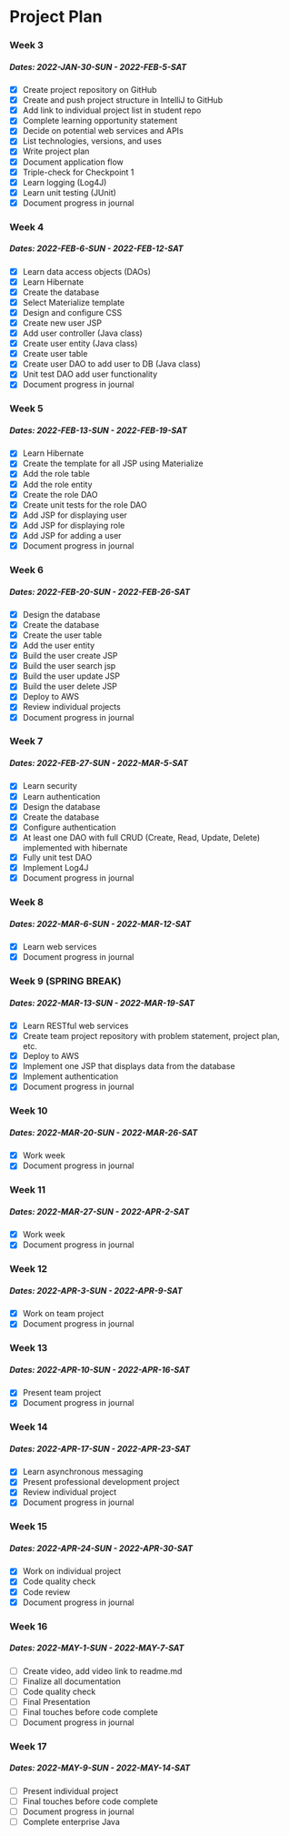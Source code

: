 # Project Plan

### Week 3
##### Dates: 2022-JAN-30-SUN - 2022-FEB-5-SAT
- [X] Create project repository on GitHub
- [X] Create and push project structure in IntelliJ to GitHub
- [X] Add link to individual project list in student repo
- [X] Complete learning opportunity statement
- [X] Decide on potential web services and APIs
- [X] List technologies, versions, and uses
- [X] Write project plan
- [X] Document application flow
- [X] Triple-check for Checkpoint 1
- [X] Learn logging (Log4J)
- [X] Learn unit testing (JUnit)
- [X] Document progress in journal

### Week 4
##### Dates: 2022-FEB-6-SUN - 2022-FEB-12-SAT
- [X] Learn data access objects (DAOs)
- [X] Learn Hibernate
- [X] Create the database
- [X] Select Materialize template
- [X] Design and configure CSS
- [X] Create new user JSP
- [X] Add user controller (Java class)
- [X] Create user entity (Java class)
- [X] Create user table
- [X] Create user DAO to add user to DB (Java class)
- [X] Unit test DAO add user functionality
- [X] Document progress in journal

### Week 5
##### Dates: 2022-FEB-13-SUN - 2022-FEB-19-SAT
- [X] Learn Hibernate
- [X] Create the template for all JSP using Materialize
- [X] Add the role table
- [X] Add the role entity
- [X] Create the role DAO
- [X] Create unit tests for the role DAO
- [X] Add JSP for displaying user
- [X] Add JSP for displaying role
- [X] Add JSP for adding a user
- [X] Document progress in journal

### Week 6
##### Dates: 2022-FEB-20-SUN - 2022-FEB-26-SAT
- [X] Design the database
- [X] Create the database
- [X] Create the user table
- [X] Add the user entity
- [X] Build the user create JSP
- [X] Build the user search jsp
- [X] Build the user update JSP
- [X] Build the user delete JSP
- [X] Deploy to AWS
- [X] Review individual projects
- [X] Document progress in journal

### Week 7
##### Dates: 2022-FEB-27-SUN - 2022-MAR-5-SAT
- [X] Learn security
- [X] Learn authentication
- [X] Design the database
- [X] Create the database
- [X] Configure authentication
- [X] At least one DAO with full CRUD (Create, Read, Update, Delete) 
  implemented with hibernate
- [X] Fully unit test DAO
- [X] Implement Log4J
- [X] Document progress in journal

### Week 8
##### Dates: 2022-MAR-6-SUN - 2022-MAR-12-SAT
- [X] Learn web services
- [X] Document progress in journal

### Week 9 (SPRING BREAK)
##### Dates: 2022-MAR-13-SUN - 2022-MAR-19-SAT
- [X] Learn RESTful web services
- [X] Create team project repository with problem statement, project 
  plan, etc.
- [X] Deploy to AWS
- [X] Implement one JSP that displays data from the database
- [X] Implement authentication
- [X] Document progress in journal

### Week 10
##### Dates: 2022-MAR-20-SUN - 2022-MAR-26-SAT
- [X] Work week
- [X] Document progress in journal

### Week 11
##### Dates: 2022-MAR-27-SUN - 2022-APR-2-SAT
- [X] Work week
- [X] Document progress in journal

### Week 12
##### Dates: 2022-APR-3-SUN - 2022-APR-9-SAT
- [X] Work on team project
- [X] Document progress in journal

### Week 13
##### Dates: 2022-APR-10-SUN - 2022-APR-16-SAT
- [X] Present team project
- [X] Document progress in journal

### Week 14
##### Dates: 2022-APR-17-SUN - 2022-APR-23-SAT
- [X] Learn asynchronous messaging
- [X] Present professional development project
- [X] Review individual project
- [X] Document progress in journal

### Week 15
##### Dates: 2022-APR-24-SUN - 2022-APR-30-SAT
- [X] Work on individual project
- [X] Code quality check
- [X] Code review
- [X] Document progress in journal

### Week 16
##### Dates: 2022-MAY-1-SUN - 2022-MAY-7-SAT
- [ ] Create video, add video link to readme.md
- [ ] Finalize all documentation
- [ ] Code quality check
- [ ] Final Presentation
- [ ] Final touches before code complete
- [ ] Document progress in journal

### Week 17
##### Dates: 2022-MAY-9-SUN - 2022-MAY-14-SAT
- [ ] Present individual project
- [ ] Final touches before code complete
- [ ] Document progress in journal
- [ ] Complete enterprise Java